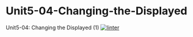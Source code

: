 # Unit5-04-Changing-the-Displayed
Unit5-04: Changing the Displayed (1)
 [![linter](https://github.com/Charlie-Dumpit-Jr/Unit5-04-Changing-the-Displayed/workflows/linter/badge.svg)](https://github.com/marketplace/actions/super-linter)

